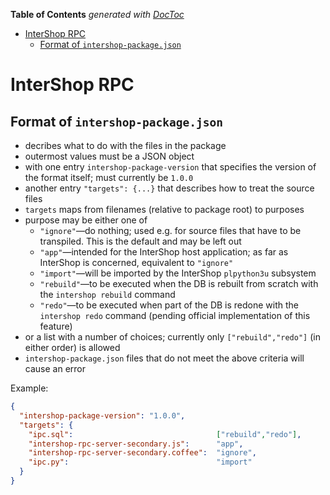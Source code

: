 <!-- START doctoc generated TOC please keep comment here to allow auto update -->
<!-- DON'T EDIT THIS SECTION, INSTEAD RE-RUN doctoc TO UPDATE -->
**Table of Contents**  *generated with [DocToc](https://github.com/thlorenz/doctoc)*

- [InterShop RPC](#intershop-rpc)
  - [Format of `intershop-package.json`](#format-of-intershop-packagejson)

<!-- END doctoc generated TOC please keep comment here to allow auto update -->


# InterShop RPC

## Format of `intershop-package.json`

* decribes what to do with the files in the package
* outermost values must be a JSON object
* with one entry `intershop-package-version` that specifies the version of the format itself; must currently
  be `1.0.0`
* another entry `"targets": {...}` that describes how to treat the source files
* `targets` maps from filenames (relative to package root) to purposes
* purpose may be either one of
  * `"ignore"`—do nothing; used e.g. for source files that have to be transpiled. This is the default and
    may be left out
  * `"app"`—intended for the InterShop host application; as far as InterShop is concerned, equivalent to
    `"ignore"`
  * `"import"`—will be imported by the InterShop `plpython3u` subsystem
  * `"rebuild"`—to be executed when the DB is rebuilt from scratch with the `intershop rebuild` command
  * `"redo"`—to be executed when part of the DB is redone with the `intershop redo` command (pending
    official implementation of this feature)
* or a list with a number of choices; currently only `["rebuild","redo"]` (in either order) is allowed
* `intershop-package.json` files that do not meet the above criteria will cause an error

Example:

```json
{
  "intershop-package-version": "1.0.0",
  "targets": {
    "ipc.sql":                                ["rebuild","redo"],
    "intershop-rpc-server-secondary.js":      "app",
    "intershop-rpc-server-secondary.coffee":  "ignore",
    "ipc.py":                                 "import"
  }
}
```



